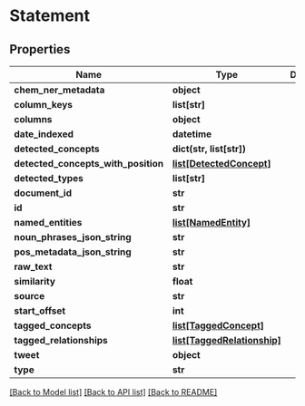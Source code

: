 # Statement

## Properties
Name | Type | Description | Notes
------------ | ------------- | ------------- | -------------
**chem_ner_metadata** | **object** |  | [optional] 
**column_keys** | **list[str]** |  | [optional] 
**columns** | **object** |  | [optional] 
**date_indexed** | **datetime** |  | [optional] 
**detected_concepts** | **dict(str, list[str])** |  | [optional] 
**detected_concepts_with_position** | [**list[DetectedConcept]**](DetectedConcept.md) |  | [optional] 
**detected_types** | **list[str]** |  | [optional] 
**document_id** | **str** |  | [optional] 
**id** | **str** |  | [optional] 
**named_entities** | [**list[NamedEntity]**](NamedEntity.md) |  | [optional] 
**noun_phrases_json_string** | **str** |  | [optional] 
**pos_metadata_json_string** | **str** |  | [optional] 
**raw_text** | **str** |  | [optional] 
**similarity** | **float** |  | [optional] 
**source** | **str** |  | [optional] 
**start_offset** | **int** |  | [optional] 
**tagged_concepts** | [**list[TaggedConcept]**](TaggedConcept.md) |  | [optional] 
**tagged_relationships** | [**list[TaggedRelationship]**](TaggedRelationship.md) |  | [optional] 
**tweet** | **object** |  | [optional] 
**type** | **str** |  | [optional] 

[[Back to Model list]](../README.md#documentation-for-models) [[Back to API list]](../README.md#documentation-for-api-endpoints) [[Back to README]](../README.md)

